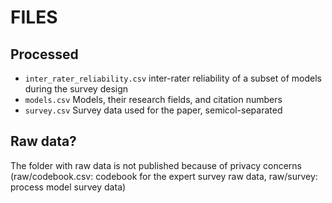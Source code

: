 # FILES

## Processed
- `inter_rater_reliability.csv` inter-rater reliability of a subset of models during the survey design
- `models.csv` Models, their research fields, and citation numbers
- `survey.csv` Survey data used for the paper, semicol-separated

## Raw data?
The folder with raw data is not published because of privacy concerns (raw/codebook.csv: codebook for the expert survey raw data, raw/survey:	process model survey data)